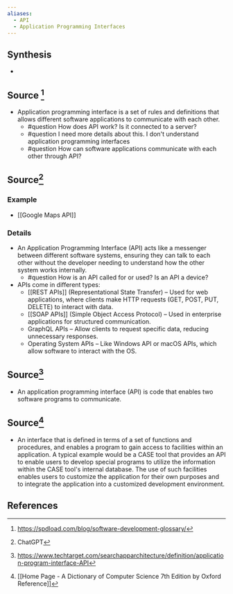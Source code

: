 ```yaml
---
aliases:
  - API
  - Application Programming Interfaces
---
```

## Synthesis
- 
## Source [^1]
- Application programming interface is a set of rules and definitions that allows different software applications to communicate with each other.
	- #question How does API work? Is it connected to a server?
	- #question I need more details about this. I don't understand application programming interfaces
	- #question How can software applications communicate with each other through API?

## Source[^2]

### Example
- [[Google Maps API]]

### Details
- An Application Programming Interface (API) acts like a messenger between different software systems, ensuring they can talk to each other without the developer needing to understand how the other system works internally.
	- #question How is an API called for or used? Is an API a device?
- APIs come in different types:
	- [[REST APIs]] (Representational State Transfer) – Used for web applications, where clients make HTTP requests (GET, POST, PUT, DELETE) to interact with data.
	- [[SOAP APIs]] (Simple Object Access Protocol) – Used in enterprise applications for structured communication.
	- GraphQL APIs – Allow clients to request specific data, reducing unnecessary responses.
	- Operating System APIs – Like Windows API or macOS APIs, which allow software to interact with the OS.

## Source[^3]
- An application programming interface (API) is code that enables two software programs to communicate.

## Source[^4]
- An interface that is defined in terms of a set of functions and procedures, and enables a program to gain access to facilities within an application. A typical example would be a CASE tool that provides an API to enable users to develop special programs to utilize the information within the CASE tool's internal database. The use of such facilities enables users to customize the application for their own purposes and to integrate the application into a customized development environment.
## References

[^1]: https://spdload.com/blog/software-development-glossary/
[^2]: ChatGPT
[^3]: https://www.techtarget.com/searchapparchitecture/definition/application-program-interface-API
[^4]: [[Home Page - A Dictionary of Computer Science 7th Edition by Oxford Reference]]